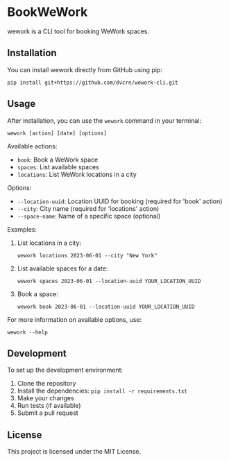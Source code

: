 # BookWeWork

wework is a CLI tool for booking WeWork spaces.

## Installation

You can install wework directly from GitHub using pip:

```
pip install git+https://github.com/dvcrn/wework-cli.git
```

## Usage

After installation, you can use the `wework` command in your terminal:

```
wework [action] [date] [options]
```

Available actions:
- `book`: Book a WeWork space
- `spaces`: List available spaces
- `locations`: List WeWork locations in a city

Options:
- `--location-uuid`: Location UUID for booking (required for 'book' action)
- `--city`: City name (required for 'locations' action)
- `--space-name`: Name of a specific space (optional)

Examples:

1. List locations in a city:
   ```
   wework locations 2023-06-01 --city "New York"
   ```

2. List available spaces for a date:
   ```
   wework spaces 2023-06-01 --location-uuid YOUR_LOCATION_UUID
   ```

3. Book a space:
   ```
   wework book 2023-06-01 --location-uuid YOUR_LOCATION_UUID
   ```

For more information on available options, use:

```
wework --help
```

## Development

To set up the development environment:

1. Clone the repository
2. Install the dependencies: `pip install -r requirements.txt`
3. Make your changes
4. Run tests (if available)
5. Submit a pull request

## License

This project is licensed under the MIT License.
